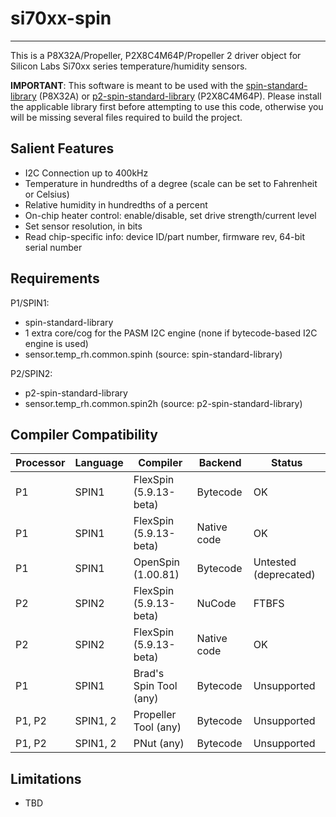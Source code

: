 # si70xx-spin 
-------------

This is a P8X32A/Propeller, P2X8C4M64P/Propeller 2 driver object for Silicon Labs Si70xx series temperature/humidity sensors.

**IMPORTANT**: This software is meant to be used with the [spin-standard-library](https://github.com/avsa242/spin-standard-library) (P8X32A) or [p2-spin-standard-library](https://github.com/avsa242/p2-spin-standard-library) (P2X8C4M64P). Please install the applicable library first before attempting to use this code, otherwise you will be missing several files required to build the project.

## Salient Features

* I2C Connection up to 400kHz
* Temperature in hundredths of a degree (scale can be set to Fahrenheit or Celsius)
* Relative humidity in hundredths of a percent
* On-chip heater control: enable/disable, set drive strength/current level
* Set sensor resolution, in bits
* Read chip-specific info: device ID/part number, firmware rev, 64-bit serial number

## Requirements

P1/SPIN1:
* spin-standard-library
* 1 extra core/cog for the PASM I2C engine (none if bytecode-based I2C engine is used)
* sensor.temp_rh.common.spinh (source: spin-standard-library)

P2/SPIN2:
* p2-spin-standard-library
* sensor.temp_rh.common.spin2h (source: p2-spin-standard-library)

## Compiler Compatibility

| Processor | Language | Compiler               | Backend     | Status                |
|-----------|----------|------------------------|-------------|-----------------------|
| P1        | SPIN1    | FlexSpin (5.9.13-beta) | Bytecode    | OK                    |
| P1        | SPIN1    | FlexSpin (5.9.13-beta) | Native code | OK                    |
| P1        | SPIN1    | OpenSpin (1.00.81)     | Bytecode    | Untested (deprecated) |
| P2        | SPIN2    | FlexSpin (5.9.13-beta) | NuCode      | FTBFS                 |
| P2        | SPIN2    | FlexSpin (5.9.13-beta) | Native code | OK                    |
| P1        | SPIN1    | Brad's Spin Tool (any) | Bytecode    | Unsupported           |
| P1, P2    | SPIN1, 2 | Propeller Tool (any)   | Bytecode    | Unsupported           |
| P1, P2    | SPIN1, 2 | PNut (any)             | Bytecode    | Unsupported           |

## Limitations

* TBD

